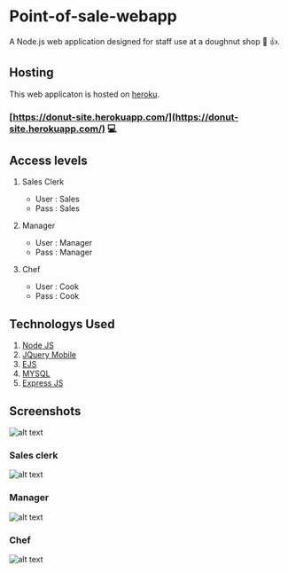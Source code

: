 # Point-of-sale-webapp
A Node.js web application designed for staff use at a doughnut shop :doughnut: :+1:.

## Hosting
This web applicaton is hosted on [heroku](https://dashboard.heroku.com/).
### [https://donut-site.herokuapp.com/](https://donut-site.herokuapp.com/) :computer:
## Access levels
1. Sales Clerk
   - User : Sales
   - Pass : Sales
   
2. Manager
   - User : Manager
   - Pass : Manager
   
3. Chef
   - User : Cook
   - Pass : Cook
   
## Technologys Used
1. [Node JS](https://nodejs.org/en/)
2. [JQuery Mobile](https://jquerymobile.com/)
3. [EJS](https://ejs.co/)
3. [MYSQL](https://www.mysql.com/)
3. [Express JS](https://expressjs.com/)
   
## Screenshots
![alt text](https://i.ibb.co/tpMKdjT/Untitled-1.png)
### Sales clerk
![alt text](https://i.ibb.co/PYYH0mK/Untitled-3.png)
### Manager
![alt text](https://i.ibb.co/KyGwtj1/Untitled-3.png)
### Chef
![alt text](https://i.ibb.co/f4gx7LC/Untitled-3.png)


